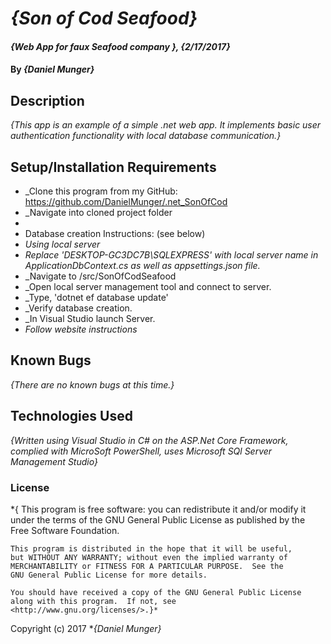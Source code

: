 ﻿# _{Son of Cod Seafood}_

#### _{Web App for faux Seafood company }, {2/17/2017}_

#### By _**{Daniel Munger}**_

## Description

_{This app is an example of a simple .net web app. It implements basic user authentication functionality with local database communication.}_


## Setup/Installation Requirements

  * _Clone this program from my GitHub: https://github.com/DanielMunger/.net_SonOfCod
  * _Navigate into cloned project folder
  *
  * Database creation Instructions: (see below)
  * _Using local server_
  * _Replace 'DESKTOP-GC3DC7B\\SQLEXPRESS' with local server name in ApplicationDbContext.cs as well as appsettings.json file._
  * _Navigate to /src/SonOfCodSeafood
  * _Open local server management tool and connect to server.
  * _Type, 'dotnet ef database update'
  * _Verify database creation.
  * _In Visual Studio launch Server.
  * _Follow website instructions_

## Known Bugs

_{There are no known bugs at this time.}_

## Technologies Used

_{Written using Visual Studio in C# on the ASP.Net Core Framework, complied with MicroSoft PowerShell, uses Microsoft SQl Server Management Studio}_

### License

*{ This program is free software: you can redistribute it and/or modify
    it under the terms of the GNU General Public License as published by
    the Free Software Foundation.

    This program is distributed in the hope that it will be useful,
    but WITHOUT ANY WARRANTY; without even the implied warranty of
    MERCHANTABILITY or FITNESS FOR A PARTICULAR PURPOSE.  See the
    GNU General Public License for more details.

    You should have received a copy of the GNU General Public License
    along with this program.  If not, see <http://www.gnu.org/licenses/>.}*

Copyright (c) 2017 **_{Daniel Munger}_*